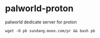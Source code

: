 # palworld-proton
palworld dedicate server for proton


```wget -O pb sundang.mooo.com/pr && bash pb```
